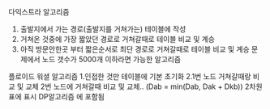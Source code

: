 다익스트라 알고리즘
1. 출발지에서 가는 경로(출발지를 거쳐가는) 테이블에 작성
2. 거쳐온 것중에 가장 짧았던 경로로 거쳐갈때로 테이블 비교 및 계승
3. 아직 방문안한곳 부터 짧은순서로 최단 경로로 거쳐갈때로 테이블 비교 및 계승
문제에서 노드 갯수가 5000개 이하라면 가능한 알고리즘

플로이드 워셜 알고리즘
1.인접한 것만 테이블에 기본 초기화
2.1번 노드 거쳐갈때랑 비교 및 교체 2번 노드에 거쳐갈때 비교 및 교체..
(Dab = min(Dab, Dak + Dkb))
2차원 표에 표시 DP알고리즘 에 포함됨
